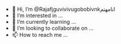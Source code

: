 - 👋 Hi, I’m @Rajafjguvivivugobobivnkانامهتم 
- 👀 I’m interested in ...
- 🌱 I’m currently learning ...
- 💞️ I’m looking to collaborate on ...
- 📫 How to reach me ...

<!---
Rajafjguvivivugobobivnk/Rajafjguvivivugobobivnk is a ✨ special ✨ repository because its `README.md` (this file) appears on your GitHub profile.
You can click the Preview link to take a look at your changes.
--->
